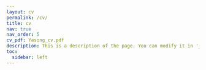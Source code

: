 ```yaml
---
layout: cv
permalink: /cv/
title: cv
nav: true
nav_order: 5
cv_pdf: Yasong_cv.pdf
description: This is a description of the page. You can modify it in '_pages/cv.md'. You can also change or remove the top pdf download button.
toc:
  sidebar: left
---
```

